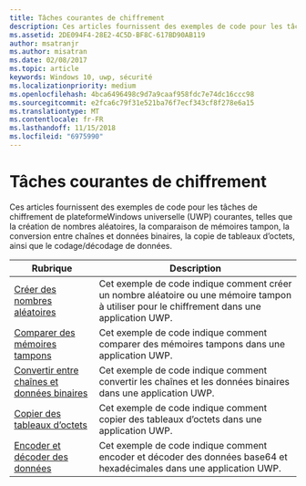```yaml
---
title: Tâches courantes de chiffrement
description: Ces articles fournissent des exemples de code pour les tâches de chiffrement de plateformeWindows universelle (UWP) courantes, telles que la création de nombres aléatoires, la comparaison de mémoires tampon, la conversion entre chaînes et données binaires, la copie de tableaux d’octets, ainsi que le codage/décodage de données.
ms.assetid: 2DE094F4-28E2-4C5D-BF8C-617BD90AB119
author: msatranjr
ms.author: misatran
ms.date: 02/08/2017
ms.topic: article
keywords: Windows 10, uwp, sécurité
ms.localizationpriority: medium
ms.openlocfilehash: 4bca6496498c9d7a9caaf958fdc7e74dc16ccc98
ms.sourcegitcommit: e2fca6c79f31e521ba76f7ecf343cf8f278e6a15
ms.translationtype: MT
ms.contentlocale: fr-FR
ms.lasthandoff: 11/15/2018
ms.locfileid: "6975990"
---
```

# <a name="common-cryptography-tasks"></a>Tâches courantes de chiffrement

Ces articles fournissent des exemples de code pour les tâches de chiffrement de plateformeWindows universelle (UWP) courantes, telles que la création de nombres aléatoires, la comparaison de mémoires tampon, la conversion entre chaînes et données binaires, la copie de tableaux d’octets, ainsi que le codage/décodage de données.

| Rubrique                                                                                 | Description                                                                                            |
|---------------------------------------------------------------------------------------|--------------------------------------------------------------------------------------------------------|
| [Créer des nombres aléatoires](create-random-numbers.md)                                     | Cet exemple de code indique comment créer un nombre aléatoire ou une mémoire tampon à utiliser pour le chiffrement dans une application UWP. |
| [Comparer des mémoires tampons](compare-buffers.md)                                                 | Cet exemple de code indique comment comparer des mémoires tampons dans une application UWP.                                          |
| [Convertir entre chaînes et données binaires](convert-between-strings-and-binary-data.md) | Cet exemple de code indique comment convertir les chaînes et les données binaires dans une application UWP.                  |
| [Copier des tableaux d’octets](copy-to-and-from-byte-arrays.md)                       | Cet exemple de code indique comment copier des tableaux d’octets dans une application UWP.                             |
| [Encoder et décoder des données](encode-and-decode-data.md)                                   | Cet exemple de code indique comment encoder et décoder des données base64 et hexadécimales dans une application UWP.            |

